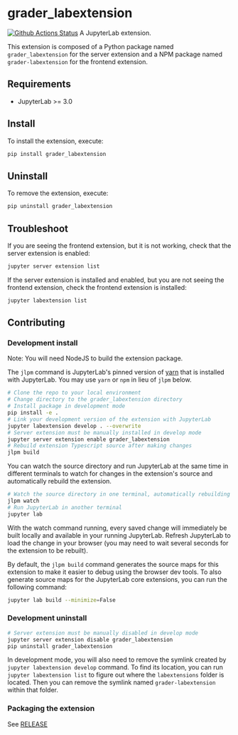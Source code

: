# grader_labextension

[![Github Actions Status](https://github.com/github_username/grader-labextension/workflows/Build/badge.svg)](https://github.com/github_username/grader-labextension/actions/workflows/build.yml)
A JupyterLab extension.

This extension is composed of a Python package named `grader_labextension`
for the server extension and a NPM package named `grader-labextension`
for the frontend extension.

## Requirements

- JupyterLab >= 3.0

## Install

To install the extension, execute:

```bash
pip install grader_labextension
```

## Uninstall

To remove the extension, execute:


```bash
pip uninstall grader_labextension
```

## Troubleshoot

If you are seeing the frontend extension, but it is not working, check
that the server extension is enabled:

```bash
jupyter server extension list
```

If the server extension is installed and enabled, but you are not seeing
the frontend extension, check the frontend extension is installed:

```bash
jupyter labextension list
```

## Contributing

### Development install

Note: You will need NodeJS to build the extension package.

The `jlpm` command is JupyterLab's pinned version of
[yarn](https://yarnpkg.com/) that is installed with JupyterLab. You may use
`yarn` or `npm` in lieu of `jlpm` below.

```bash
# Clone the repo to your local environment
# Change directory to the grader_labextension directory
# Install package in development mode
pip install -e .
# Link your development version of the extension with JupyterLab
jupyter labextension develop . --overwrite
# Server extension must be manually installed in develop mode
jupyter server extension enable grader_labextension
# Rebuild extension Typescript source after making changes
jlpm build
```

You can watch the source directory and run JupyterLab at the same time in different terminals to watch for changes in the extension's source and automatically rebuild the extension.

```bash
# Watch the source directory in one terminal, automatically rebuilding when needed
jlpm watch
# Run JupyterLab in another terminal
jupyter lab
```

With the watch command running, every saved change will immediately be built locally and available in your running JupyterLab. Refresh JupyterLab to load the change in your browser (you may need to wait several seconds for the extension to be rebuilt).

By default, the `jlpm build` command generates the source maps for this extension to make it easier to debug using the browser dev tools. To also generate source maps for the JupyterLab core extensions, you can run the following command:

```bash
jupyter lab build --minimize=False
```


### Development uninstall

```bash
# Server extension must be manually disabled in develop mode
jupyter server extension disable grader_labextension
pip uninstall grader_labextension
```

In development mode, you will also need to remove the symlink created by `jupyter labextension develop`
command. To find its location, you can run `jupyter labextension list` to figure out where the `labextensions`
folder is located. Then you can remove the symlink named `grader-labextension` within that folder.

### Packaging the extension

See [RELEASE](RELEASE.md)
